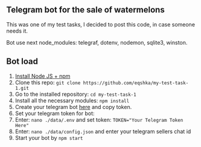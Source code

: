 ## Telegram bot for the sale of watermelons
This was one of my test tasks, I decided to post this code, in case someone needs it.

Bot use next node_modules: telegraf, dotenv, nodemon, sqlite3, winston.

## Bot load

1. [Install Node JS + npm](https://nodejs.org/en/download)
2. Clone this repo: `git clone https://github.com/eqshka/my-test-task-1.git`
3. Go to the installed repository: `cd my-test-task-1`
4. Install all the necessary modules: `npm install`
5. Create your telegram bot [here](https://t.me/botfather) and copy token.
6. Set your telegram token for bot:
7. Enter: `nano ./data/.env` and set token: `TOKEN="Your Telegram Token Here"`
8. Enter: `nano ./data/config.json` and enter your telegram sellers chat id
11. Start your bot by `npm start`
